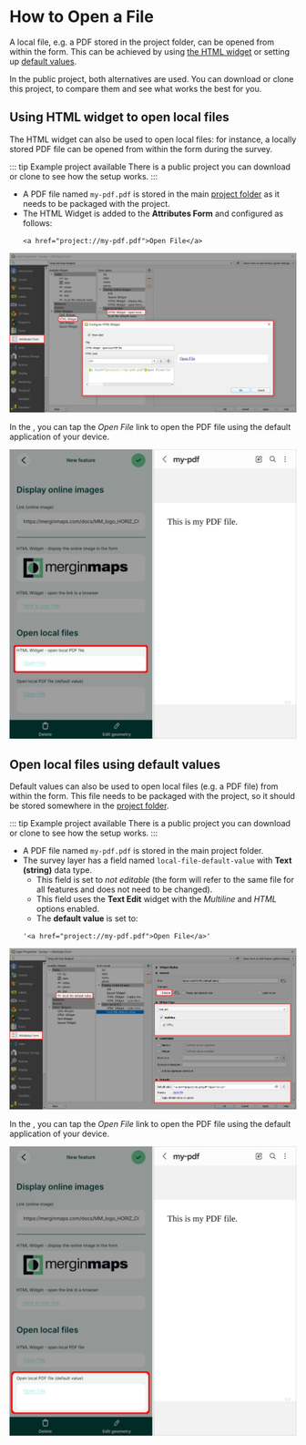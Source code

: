 # How to Open a File

A local file, e.g. a PDF stored in the project folder, can be opened from within the form. This can be achieved by using [the HTML widget](#using-html-widget-to-open-local-files) or setting up [default values](#open-local-files-using-default-values).

In the <MerginMapsProject id="documentation/forms-display-images-and-files" /> public project, both alternatives are used. You can download or clone this project, to compare them and see what works the best for you.

## Using HTML widget to open local files
The HTML widget can also be used to open local files: for instance, a locally stored PDF file can be opened from within the form during the survey.

::: tip Example project available
There is a public project <MerginMapsProject id="documentation/forms-display-images-and-files" /> you can download or clone to see how the setup works.
:::

- A PDF file named `my-pdf.pdf` is stored in the main [project folder](../../manage/project/#mergin-maps-project-folder) as it needs to be packaged with the project.
- The HTML Widget is added to the **Attributes Form** and configured as follows:
   ```
   <a href="project://my-pdf.pdf">Open File</a>
   ```

![QGIS attributes form open local file using HTML widget](./qgis-form-open-file-html-widget.jpg "QGIS attributes form open local file using HTML widget")

In the <MobileAppNameShort />, you can tap the *Open File* link to open the PDF file using the default application of your device.

![Open a local PDF file in Mergin Maps mobile app](./mobile-forms-open-file-html-widget.jpg "Open a local PDF file in Mergin Maps mobile app")

## Open local files using default values
Default values can also be used to open local files (e.g. a PDF file) from within the form. This file needs to be packaged with the project, so it should be stored somewhere in the [project folder](../../manage/project/#mergin-maps-project-folder).

::: tip Example project available
There is a public project <MerginMapsProject id="documentation/forms-display-images-and-files" /> you can download or clone to see how the setup works.
:::

- A PDF file named `my-pdf.pdf` is stored in the main project folder.
- The survey layer has a field named `local-file-default-value` with **Text (string)** data type.
   - This field is set to *not editable* (the form will refer to the same file for all features and does not need to be changed).
   - This field uses the **Text Edit** widget with the *Multiline* and *HTML* options enabled.
   - The **default value** is set to:
   ```
   '<a href="project://my-pdf.pdf">Open File</a>'
   ```

![QGIS attributes form open local file](./qgis-form-open-file-default-value.jpg "QGIS attributes form open local file")

In the <MobileAppNameShort />, you can tap the *Open File* link to open the PDF file using the default application of your device.

![Open a local PDF file in Mergin Maps mobile app](./mobile-forms-open-file-default-value.jpg "Open a local PDF file in Mergin Maps mobile app")

